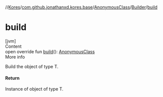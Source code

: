 //[Kores](../../../index.md)/[com.github.jonathanxd.kores.base](../../index.md)/[AnonymousClass](../index.md)/[Builder](index.md)/[build](build.md)



# build  
[jvm]  
Content  
open override fun [build](build.md)(): [AnonymousClass](../index.md)  
More info  


Build the object of type T.



#### Return  


Instance of object of type T.

  



